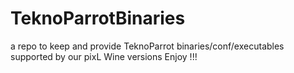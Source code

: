 # TeknoParrotBinaries
a repo to keep and provide TeknoParrot binaries/conf/executables supported by our pixL Wine versions
Enjoy !!!
